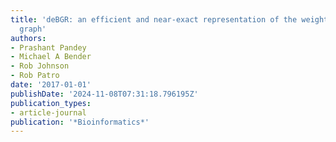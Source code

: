 ```yaml
---
title: 'deBGR: an efficient and near-exact representation of the weighted de Bruijn
  graph'
authors:
- Prashant Pandey
- Michael A Bender
- Rob Johnson
- Rob Patro
date: '2017-01-01'
publishDate: '2024-11-08T07:31:18.796195Z'
publication_types:
- article-journal
publication: '*Bioinformatics*'
---
```

